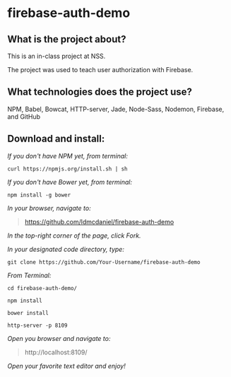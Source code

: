 # firebase-auth-demo

## What is the project about?

This is an in-class project at NSS.

The project was used to teach user authorization with Firebase.

## What technologies does the project use?

NPM, Babel, Bowcat, HTTP-server, Jade, Node-Sass, Nodemon, Firebase, and GitHub

## Download and install:

*If you don't have NPM yet, from terminal:*

````curl https://npmjs.org/install.sh | sh````

*If you don't have Bower yet, from terminal:*

````npm install -g bower````

*In your browser, navigate to:*
>https://github.com/ldmcdaniel/firebase-auth-demo

*In the top-right corner of the page, click Fork.*

*In your designated code directory, type:*

````git clone https://github.com/Your-Username/firebase-auth-demo````

*From Terminal:*

````cd firebase-auth-demo/````

````npm install````

````bower install````

````http-server -p 8109````

*Open you browser and navigate to:*

>http://localhost:8109/

*Open your favorite text editor and enjoy!*
